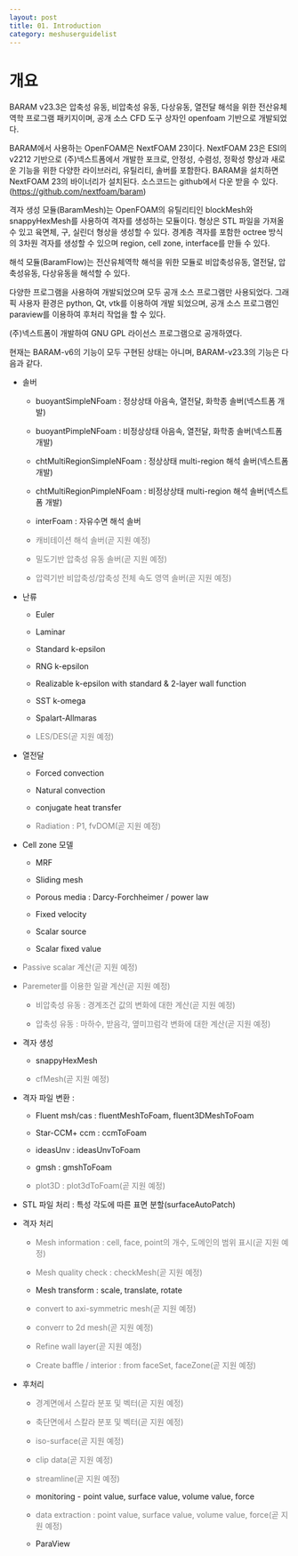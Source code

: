 ```yaml
---
layout: post
title: 01. Introduction
category: meshuserguidelist
---
```


# 개요

BARAM v23.3은 압축성 유동, 비압축성 유동, 다상유동, 열전달 해석을 위한 전산유체역학 프로그램 패키지이며, 공개 소스 CFD 도구 상자인 openfoam 기반으로 개발되었다.

BARAM에서 사용하는 OpenFOAM은 NextFOAM 23이다. NextFOAM 23은 ESI의 v2212 기반으로 (주)넥스트폼에서 개발한 포크로, 안정성,  수렴성, 정확성 향상과 새로운 기능을 위한 다양한 라이브러리, 유틸리티, 솔버를 포함한다. BARAM을 설치하면 NextFOAM 23의 바이너리가 설치된다. 소스코드는 github에서 다운 받을 수 있다.(https://github.com/nextfoam/baram) 

격자 생성 모듈(BaramMesh)는 OpenFOAM의 유틸리티인 blockMesh와 snappyHexMesh를 사용하여 격자를 생성하는 모듈이다. 형상은 STL 파일을 가져올 수 있고 육면체, 구, 실린더 형상을 생성할 수 있다. 경계층 격자를 포함한 octree 방식의 3차원 격자를 생성할 수 있으며 region, cell zone, interface를 만들 수 있다.

해석 모듈(BaramFlow)는 전산유체역학 해석을 위한 모듈로 비압축성유동, 열전달, 압축성유동, 다상유동을 해석할 수 있다.

다양한 프로그램을 사용하여 개발되었으며 모두 공개 소스 프로그램만 사용되었다. 그래픽 사용자 환경은 python, Qt, vtk를 이용하여 개발 되었으며, 공개 소스 프로그램인 paraview를 이용하여 후처리 작업을 할 수 있다.

(주)넥스트폼이 개발하여 GNU GPL 라이선스 프로그램으로 공개하였다.

현재는 BARAM-v6의 기능이 모두 구현된 상태는 아니며, BARAM-v23.3의 기능은 다음과 같다. 

* 솔버

  + buoyantSimpleNFoam : 정상상태 아음속, 열전달, 화학종 솔버(넥스트폼 개발)
  
  + buoyantPimpleNFoam : 비정상상태 아음속, 열전달, 화학종 솔버(넥스트폼 개발)
  
  + chtMultiRegionSimpleNFoam : 정상상태 multi-region 해석 솔버(넥스트폼 개발)
  
  + chtMultiRegionPimpleNFoam : 비정상상태 multi-region 해석 솔버(넥스트폼 개발)
  
  + interFoam : 자유수면 해석 솔버
  
  + <span style="color:gray">캐비테이션 해석 솔버(곧 지원 예정)</span>
  
  + <span style="color:gray">밀도기반 압축성 유동 솔버(곧 지원 예정)</span>
  
  + <span style="color:gray">압력기반 비압축성/압축성 전체 속도 영역 솔버(곧 지원 예정)</span>
  
* 난류

  + Euler
  
  + Laminar
  
  + Standard k-epsilon
  
  + RNG k-epsilon
  
  + Realizable k-epsilon with standard & 2-layer wall function
  
  + SST k-omega
  
  + Spalart-Allmaras
  
  + <span style="color:gray">LES/DES(곧 지원 예정)</span>
  
* 열전달

  + Forced convection
  
  + Natural convection
  
  + conjugate heat transfer
  
  + <span style="color:gray">Radiation : P1, fvDOM(곧 지원 예정)</span>
  
* Cell zone 모델

  + MRF
  
  + Sliding mesh
  
  + Porous media : Darcy-Forchheimer / power law
  
  + Fixed velocity
  
  + Scalar source
  
  + Scalar fixed value
  
* <span style="color:gray">Passive scalar 계산(곧 지원 예정)</span>

* <span style="color:gray">Paremeter를 이용한 일괄 계산(곧 지원 예정)</span>

  + <span style="color:gray">비압축성 유동 : 경계조건 값의 변화에 대한 계산(곧 지원 예정)</span>
  
  + <span style="color:gray">압축성 유동 : 마하수, 받음각, 옆미끄럼각 변화에 대한 계산(곧 지원 예정)</span>
  
* 격자 생성

  + snappyHexMesh
  
  + <span style="color:gray">cfMesh(곧 지원 예정)</span>
  
* 격자 파일 변환 :

  + Fluent msh/cas : fluentMeshToFoam, fluent3DMeshToFoam
  
  + Star-CCM+ ccm : ccmToFoam
  
  + ideasUnv : ideasUnvToFoam
  
  + gmsh : gmshToFoam
  
  + <span style="color:gray">plot3D : plot3dToFoam(곧 지원 예정)</span>
  
* STL 파일 처리 : 특성 각도에 따른 표면 분할(surfaceAutoPatch)

* 격자 처리
  + <span style="color:gray">Mesh information : cell, face, point의 개수, 도메인의 범위 표시(곧 지원 예정)</span>
  
  + <span style="color:gray">Mesh quality check : checkMesh(곧 지원 예정)</span>
  
  + Mesh transform : scale, translate, rotate
  
  + <span style="color:gray">convert to axi-symmetric mesh(곧 지원 예정)</span>
  
  + <span style="color:gray">converr to 2d mesh(곧 지원 예정)</span>
  
  + <span style="color:gray">Refine wall layer(곧 지원 예정)</span>
  
  + <span style="color:gray">Create baffle / interior : from faceSet, faceZone(곧 지원 예정)</span>
  
* 후처리

  + <span style="color:gray">경계면에서 스칼라 분포 및 벡터(곧 지원 예정)</span>
  
  + <span style="color:gray">축단면에서 스칼라 분포 및 벡터(곧 지원 예정)</span>
  
  + <span style="color:gray">iso-surface(곧 지원 예정)</span>
  
  + <span style="color:gray">clip data(곧 지원 예정)</span>
  
  + <span style="color:gray">streamline(곧 지원 예정)</span>
  
  + monitoring - point value, surface value, volume value, force
  
  + <span style="color:gray">data extraction : point value, surface value, volume value, force(곧 지원 예정)</span>
  
  + ParaView


